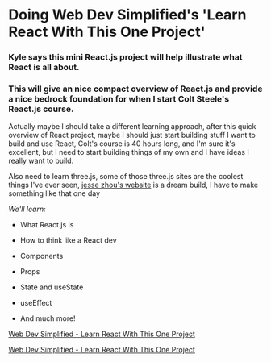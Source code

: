 # Doing Web Dev Simplified's 'Learn React With This One Project'

### Kyle says this mini React.js project will help illustrate what React is all about.

### This will give an nice compact overview of React.js and provide a nice bedrock foundation for when I start Colt Steele's React.js course.

Actually maybe I should take a different learning approach, after this quick overview of React project, maybe I should just start building stuff I want to build and use React, Colt's course is 40 hours long, and I'm sure it's excellent, but I need to start building things of my own and I have ideas I really want to build.

Also need to learn three.js, some of those three.js sites are the coolest things I've ever seen, [jesse zhou's website](jesse-zhou.com) is a dream build, I have to make something like that one day

_We'll learn:_

- What React.js is

- How to think like a React dev

- Components

- Props

- State and useState

- useEffect

- And much more!

[Web Dev Simplified - Learn React With This One Project](https://www.youtube.com/watch?v=Rh3tobg7hEo&t=5s)

[Web Dev Simplified - Learn React With This One Project](https://www.jesse-zhou.com)
